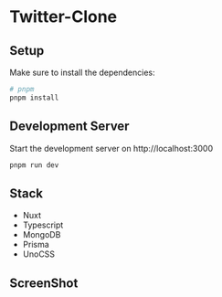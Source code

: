 # Twitter-Clone

## Setup

Make sure to install the dependencies:

```bash
# pnpm
pnpm install
```

## Development Server

Start the development server on http://localhost:3000

```bash
pnpm run dev
```

## Stack

- Nuxt
- Typescript
- MongoDB
- Prisma
- UnoCSS

## ScreenShot
